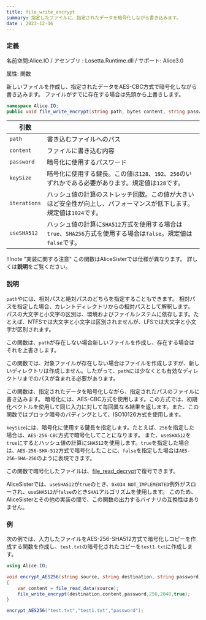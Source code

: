 ```yaml
---
title: file_write_encrypt
summary: 指定したファイルに、指定されたデータを暗号化しながら書き込みます。
date : 2023-12-16
---
```

### 定義
名前空間:Alice.IO / アセンブリ : Losetta.Runtime.dll / サポート: Alice3.0

属性: 関数

新しいファイルを作成し、指定されたデータをAES-CBC方式で暗号化しながら書き込みます。
ファイルがすでに存在する場合は先頭から上書きします。

```cs title="AliceScript"
namespace Alice.IO;
public void file_write_encrypt(string path, bytes content, string password, number keySize = 128, number iterations = 1024, bool useSHA512 = false);
```

|引数| |
|-|-|
|`path`|書き込むファイルへのパス|
|`content`|ファイルに書き込む内容|
|`password`|暗号化に使用するパスワード|
|`keySize`|暗号化に使用する鍵長。この値は`128`、`192`、`256`のいずれかである必要があります。規定値は`128`です。|
|`iterations`|ハッシュ値の計算のストレッチ回数。この値が大きいほど安全性が向上し、パフォーマンスが低下します。規定値は`1024`です。|
|`useSHA512`|ハッシュ値の計算に`SHA512`方式を使用する場合は`true`、`SHA256`方式を使用する場合は`false`。規定値は`false`です。|

!!!note "実装に関する注意"
    この関数はAliceSisterでは仕様が異なります。
    詳しくは**説明**をご覧ください。

### 説明

`path`やには、相対パスと絶対パスのどちらを指定することもできます。
相対パスを指定した場合、カレントディレクトリからの相対パスとして解釈します。
パスの大文字と小文字の区別は、環境およびファイルシステムに依存します。たとえば、NTFSでは大文字と小文字は区別されませんが、LFSでは大文字と小文字が区別されます。

この関数は、`path`が存在しない場合新しいファイルを作成し、存在する場合はそれを上書きします。

この関数では、対象ファイルが存在しない場合はファイルを作成しますが、新しいディレクトリは作成しません。したがって、`path`には少なくとも有効なディレクトリまでのパスが含まれる必要があります。

この関数は、指定されたデータを暗号化しながら、指定されたパスのファイルに書き込みます。
暗号化には、AES-CBC方式を使用します。この方式では、初期化ベクトルを使用して同じ入力に対して毎回異なる結果を返します。また、この関数ではブロック暗号のパディングとして、ISO10126方式を使用します。

`keySize`には、暗号化に使用する鍵長を指定します。たとえば、`256`を指定した場合は、`AES-256-CBC`方式で暗号化してことになります。
また、`useSHA512`を`true`にするとハッシュ値の計算に`SHA512`を使用します。`true`を指定した場合は、`AES-256-SHA-512`方式で暗号化したことに、`false`を指定した場合は`AES-256-SHA-256`のように表現できます。

この関数で暗号化したファイルは、[file_read_decrypt](./file_read_decrypt.md)で復号できます。

AliceSisterでは、`useSHA512`が`true`のとき、`0x034 NOT_IMPLEMENTED`例外がスローされ、`useSHA512`が`false`のとき`SHA1`アルゴリズムを使用します。
このため、AliceSisterとその他の実装の間で、この関数の出力するバイナリの互換性はありません。
### 例
次の例では、入力したファイルをAES-256-SHA512方式で暗号化しコピーを作成する関数を作成し、`test.txt`の暗号化されたコピーを`test1.txt`に作成します。

```cs title="AliceScript"
using Alice.IO;

void encrypt_AES256(string source, string destination, string password)
{
    var content = file_read_data(source);
    file_write_encrypt(destination,content,password,256,2048,true);
}

encrypt_AES256("test.txt","test1.txt","password");
```
